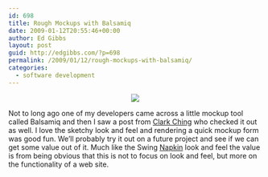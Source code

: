 ```yaml
---
id: 698
title: Rough Mockups with Balsamiq
date: 2009-01-12T20:55:46+00:00
author: Ed Gibbs
layout: post
guid: http://edgibbs.com/?p=698
permalink: /2009/01/12/rough-mockups-with-balsamiq/
categories:
  - software development
---
```

<div align="center">
  <img src="http://edgibbs.com/images/balsamiq_mockup.png" />
</div>

Not to long ago one of my developers came across a little mockup tool called Balsamiq and then I saw a post from [Clark Ching](http://feeds.feedburner.com/~r/typepad/clarkeching/itnbp/~3/492280350/some-nice-software-.html) who checked it out as well. I love the sketchy look and feel and rendering a quick mockup form was good fun. We&#8217;ll probably try it out on a future project and see if we can get some value out of it. Much like the Swing [Napkin](http://edgibbs.com/2005/10/23/napkin-look-feel/) look and feel the value is from being obvious that this is not to focus on look and feel, but more on the functionality of a web site.
